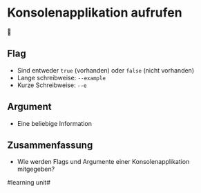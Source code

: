 # Konsolenapplikation aufrufen
📃

## Flag

- Sind entweder `true` (vorhanden) oder `false` (nicht vorhanden)
- Lange schreibweise: `--example`
- Kurze Schreibweise: `--e`

## Argument

- Eine beliebige Information

## Zusammenfassung
- Wie werden Flags und Argumente einer Konsolenapplikation mitgegeben?


#learning unit#